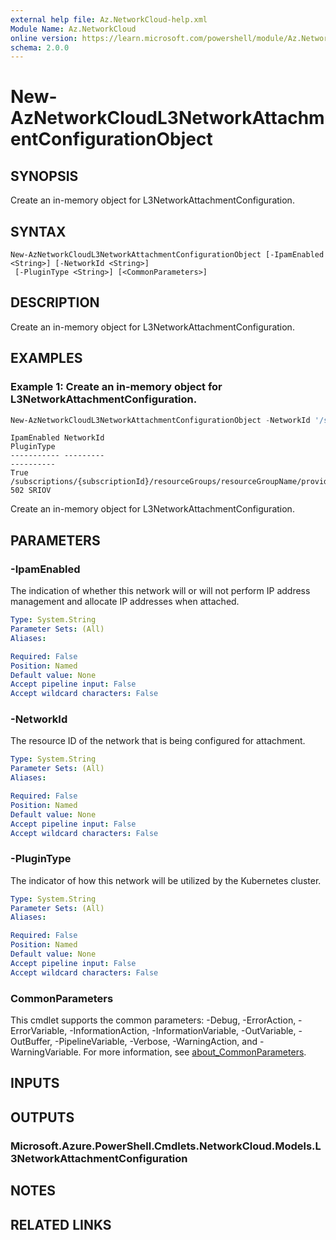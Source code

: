 ```yaml
---
external help file: Az.NetworkCloud-help.xml
Module Name: Az.NetworkCloud
online version: https://learn.microsoft.com/powershell/module/Az.NetworkCloud/new-aznetworkcloudl3networkattachmentconfigurationobject
schema: 2.0.0
---
```


# New-AzNetworkCloudL3NetworkAttachmentConfigurationObject

## SYNOPSIS
Create an in-memory object for L3NetworkAttachmentConfiguration.

## SYNTAX

```
New-AzNetworkCloudL3NetworkAttachmentConfigurationObject [-IpamEnabled <String>] [-NetworkId <String>]
 [-PluginType <String>] [<CommonParameters>]
```

## DESCRIPTION
Create an in-memory object for L3NetworkAttachmentConfiguration.

## EXAMPLES

### Example 1: Create an in-memory object for L3NetworkAttachmentConfiguration.
```powershell
New-AzNetworkCloudL3NetworkAttachmentConfigurationObject -NetworkId '/subscriptions/{subscriptionId}/resourceGroups/resourceGroupName/providers/Microsoft.NetworkCloud/l3Networks/l3network-502' -IpamEnabled True -PluginType 'SRIOV'
```

```output
IpamEnabled NetworkId                                                                                                                  PluginType
----------- ---------                                                                                                                  ----------
True        /subscriptions/{subscriptionId}/resourceGroups/resourceGroupName/providers/Microsoft.NetworkCloud/l3Networks/l3network-502 SRIOV
```

Create an in-memory object for L3NetworkAttachmentConfiguration.

## PARAMETERS

### -IpamEnabled
The indication of whether this network will or will not perform IP address management and allocate IP addresses when attached.

```yaml
Type: System.String
Parameter Sets: (All)
Aliases:

Required: False
Position: Named
Default value: None
Accept pipeline input: False
Accept wildcard characters: False
```

### -NetworkId
The resource ID of the network that is being configured for attachment.

```yaml
Type: System.String
Parameter Sets: (All)
Aliases:

Required: False
Position: Named
Default value: None
Accept pipeline input: False
Accept wildcard characters: False
```

### -PluginType
The indicator of how this network will be utilized by the Kubernetes cluster.

```yaml
Type: System.String
Parameter Sets: (All)
Aliases:

Required: False
Position: Named
Default value: None
Accept pipeline input: False
Accept wildcard characters: False
```

### CommonParameters
This cmdlet supports the common parameters: -Debug, -ErrorAction, -ErrorVariable, -InformationAction, -InformationVariable, -OutVariable, -OutBuffer, -PipelineVariable, -Verbose, -WarningAction, and -WarningVariable. For more information, see [about_CommonParameters](http://go.microsoft.com/fwlink/?LinkID=113216).

## INPUTS

## OUTPUTS

### Microsoft.Azure.PowerShell.Cmdlets.NetworkCloud.Models.L3NetworkAttachmentConfiguration

## NOTES

## RELATED LINKS
